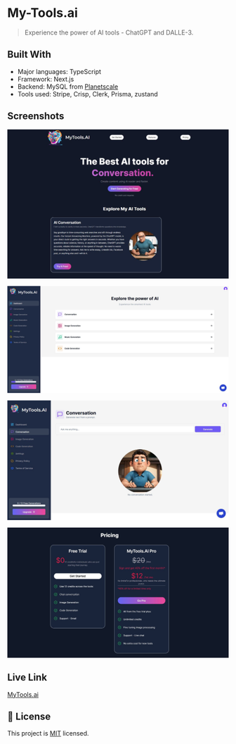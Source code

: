 # My-Tools.ai

> Experience the power of AI tools - ChatGPT and DALLE-3.

## Built With

- Major languages: TypeScript
- Framework: Next.js
- Backend: MySQL from [Planetscale](https://app.planetscale.com/)
- Tools used: Stripe, Crisp, Clerk, Prisma, zustand

## Screenshots

![Home](/public/my-tools.jpg)

![Dashboard](/public/Dashboard.JPG)

![Conversation](/public/Conversation.JPG)

![Pricing](/public/Pricing.JPG)

## Live Link

[MyTools.ai](https://my-tools.ai)




## 📝 License

This project is [MIT](./license.md) licensed.
